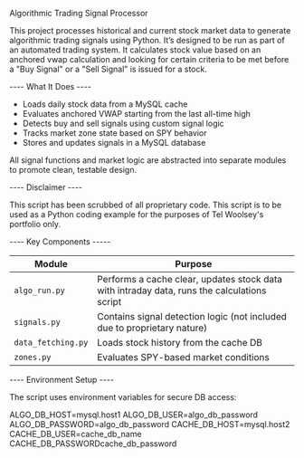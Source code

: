 Algorithmic Trading Signal Processor

This project processes historical and current stock market data to generate algorithmic trading signals using Python. It’s designed to be run as part of an automated trading system. It calculates stock value based on an anchored vwap calculation and looking for certain criteria to be met before a "Buy Signal" or a "Sell Signal" is issued for a stock.

---- What It Does ----

- Loads daily stock data from a MySQL cache
- Evaluates anchored VWAP starting from the last all-time high
- Detects buy and sell signals using custom signal logic
- Tracks market zone state based on SPY behavior
- Stores and updates signals in a MySQL database

All signal functions and market logic are abstracted into separate modules to promote clean, testable design.

---- Disclaimer ----

This script has been scrubbed of all proprietary code. This script is to be used as a Python coding example for the purposes of Tel Woolsey's portfolio only.

---- Key Components -----

| Module | Purpose |
|--------|---------|
| `algo_run.py` | Performs a cache clear, updates stock data with intraday data, runs the calculations script |
| `signals.py` | Contains signal detection logic (not included due to proprietary nature) |
| `data_fetching.py` | Loads stock history from the cache DB |
| `zones.py` | Evaluates SPY-based market conditions |

---- Environment Setup ----

The script uses environment variables for secure DB access:

ALGO_DB_HOST=mysql.host1
ALGO_DB_USER=algo_db_password
ALGO_DB_PASSWORD=algo_db_password
CACHE_DB_HOST=mysql.host2
CACHE_DB_USER=cache_db_name
CACHE_DB_PASSWORDcache_db_password
